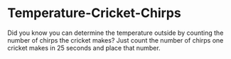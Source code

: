 # Temperature-Cricket-Chirps
Did you know you can determine the temperature outside by counting the number of chirps the cricket makes? Just count the number of chirps one cricket makes in 25 seconds and place that number.
